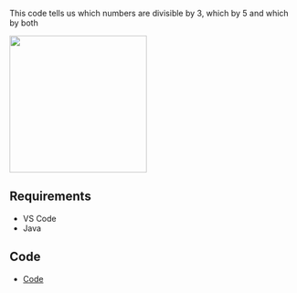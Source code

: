 This code tells us which numbers are divisible by 3, which by 5 and which by both

<img src="data/Screenshot_20230311_054821.png" height="240" >



## Requirements
* VS Code
* Java

## Code 

* [Code](code/prac.py)
